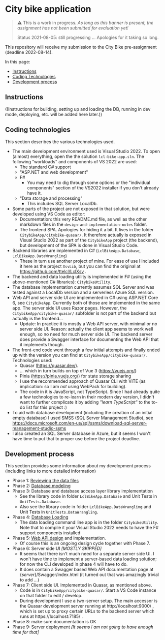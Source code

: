 # City bike application

> :warning: This is a work in progress. _As long as this banner is present, 
  the assignment has not been submitted for evaluation yet!_
>
> Status 2021-08-05: still progressing ... Apologies for it taking so long.

This repository will receive my submission to the City Bike pre-assignment
(deadline 2022-08-14). 
<!-- (see https://github.com/solita/dev-academy-2022-fall-exercise ) -->

In this page:
* [Instructions](#instructions)
* [Coding Technologies](#coding-technologies)
* [Development process](#development-process)

## Instructions

((Instructions for building, setting up and loading the DB, running in
dev mode, deploying, etc. will be added here later.))

## Coding technologies

This section describes the various technologies used.

* The main development environment used is Visual Studio 2022.
  To open (almost) everything, open the the solution `lcl-bike-app.sln`.
  The following "workloads" and components of VS 2022 are used:
    * The standard C# support
    * "ASP.NET and web development"
    * F#
        * You may need to dig through some options or the "individual 
          components" section of the VS2022 installer if you don't
          already have it.
    * "Data storage and processing"
        * This includes SQL Server LocalDb.
* Some parts of the project are not exposed in that solution, but
  were developed using VS Code as editor:
    * Documentation: this very README.md file, as well as the other
      markdown files in the `design-and-implementation-notes` folder.
    * The frontend SPA. Apologies for hiding it a bit. It lives in
      the folder `CitybikeApp/citybike-quasar/`. It therefore actually
      is exposed in Visual Studio 2022 as part of the `CitybikeApp`
      project (the backend), but development of the SPA is done in 
      Visual Studio Code.
* Backend libraries are implemented in C# (`LclBikeApp.Database`,
  `LclBikeApp.DataWrangling`)
  * These in turn use another project of mine. For ease
    of use I included it here as the project `XsvLib`, but you can
    find the original at https://github.com/ttelcl/LclXsv .
* The backend and data loading utility is implemented in F# (using the 
  above-mentioned C# libraries): `CitybikeUtility`.
* The database implementation currently assumes SQL Server and was
  tested against a LocalDb version and a serverless Azure SQL version.
* Web API and server side UI are implemented in C# using ASP.NET Core 6,
  see `CitybikeApp`. Currently both of those are implemented in the same
  app. The server side UI uses Razor pages.
  However, the `CitybikeApp/citybike-quasar/` subfolder is not part of the
  backend but actually is the frontend...
    * Update: In practice it is mostly a Web API server, with minimal or
      no server side UI. Reason: actually the client app seems to work
      well enough, so no need for much server side UI.
      The backend server does provide a Swagger interface for documenting
      the Web API that it implements though.
* The front-end code went through a few initial attempts and finally
  ended up with the version you can find at `CitybikeApp/citybike-quasar/`.
  Technologies used:
    * Quasar (https://quasar.dev/).
    * ... which in turn builds on top of Vue 3 (https://vuejs.org/)
    * Pinia (https://pinia.vuejs.org/) for state storage sharing
    * I use the recommended approach of Quasar CLI with VITE (as 
      implication: so I am _not_ using WebPack for building).
    * The code in it is JavaScript, not TypeScript. Since I had already
      quite a few technologies to re-learn in their modern day version,
      I didn't want to further complicate it by adding _"learn TypeScript"_
      to the to-do list for this project :)
* To aid with database development (including the creation of an initial empty
  database) I used SMSS (SQL Server Management Studio), see
  https://docs.microsoft.com/en-us/sql/ssms/download-sql-server-management-studio-ssms
* I also created an SQL Server database in Azure, but it seems I won't have
  time to put that to proper use before the project deadline.

## Development process

This section provides some information about my development process (including
links to more detailed information)

* Phase 1: [Reviewing the data files](design-and-implementation-notes/DataReview.md)
* Phase 2: [Database modeling](design-and-implementation-notes/DataModel.md)
* Phase 3: Database and database access layer library implementation
    * See the library code in folder `LclBikeApp.Database` and Unit Tests in `UnitTests.Database`.
    * Also see the library code in folder `LclBikeApp.DataWrangling` and Unit Tests in
      `UnitTests.DataWrangling`.
* Phase 4: [Database Loading](design-and-implementation-notes/DatabaseLoading.md)
    * The data loading command line app is in the folder `CitybikeUtility`. Note that
      to compile it your Visual Studio 2022 needs to have the F# support components installed
* Phase 5: [Web API design](design-and-implementation-notes/WebApiDesign.md) and implementation.
    * Of course this is an ongoing design cycle together with Phase 7.
* Phase 6: Server side UI _\[MOSTLY SKIPPED\]_
    * It seems that there isn't much need for a separate server side UI. I won't have
      time to implement a server-based data loading solution; for now the CLI developed
      in phase 4 will have to do.
    * It does contain a Swagger based Web API documentation page at {_server_}/Swagger/index.html
      (it turned out that was amazingly trivial to add ...)
* Phase 7: Client side UI. Implemented in Quasar, as mentioned above.
    * Code is in `CitybikeApp/citybike-quasar/`. Start a VS Code instance on that folder
      to edit / develop.
    * During development I use a two-server setup. The main accessor is the Quasar 
      development server running at htt<span>p:/</span>/localhost:9000/ , which is set up
      to proxy certain URLs to the backend server which runs at htt<span>ps:/</span>/localhost:7185/ .
* Phase 8: make sure documentation is OK
* Phase 9: Server deployment _\[It seems I am not going to have enough time for that\]_
